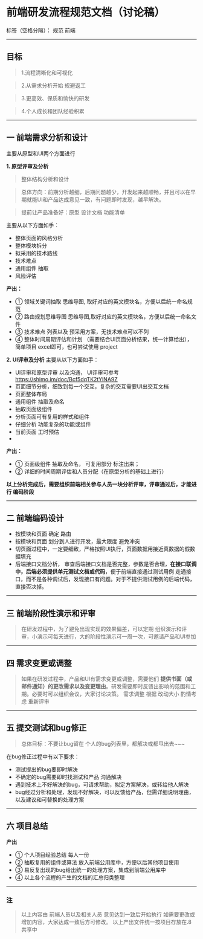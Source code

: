 # 前端研发流程规范文档（讨论稿）

标签（空格分隔）： 规范  前端

---

## 目标

> 1.流程清晰化和可视化

> 2.从需求分析开始 规避返工

> 3.更高效、保质和愉快的研发

> 4.个人成长和团队经验积累

---

## 一 前端需求分析和设计

主要从原型和UI两个方面进行

**1. 原型评审及分析**

> 整体结构分析和设计

> 总体方向：前期分析越细，后期问题越少，开发起来越顺畅，并且可以在早期就能UI和产品达成意见一致，有问题即时发现，越早解决。

> 提前让产品准备好：原型 设计文档 功能清单

主要从以下方面如手：

- 整体页面的风格分析
- 整体模块拆分
- 拟采用的技术路线
- 技术难点
- 通用组件 抽取
- 风险评估

**产出：**

- ① 领域关键词抽取 思维导图, 取好对应的英文模块名，方便以后统一命名规范
- ② 路由规划思维导图 思维导图,取好对应的英文模块名，方便以后统一命名文件
- ③ 技术难点 列表以及 预采用方案，无技术难点可以不列
- ④ 整体时间周期评估和计划 （需要结合UI页面分析结果，统一计算给出），简单项目 excel即可，也可尝试使用 project


**2. UI评审及分析**
主要从以下方面如手：

- UI评审和原型评审 以及沟通， UI评审可参考 https://shimo.im/doc/Bcf5dqTK2tYlNA9Z
- 页面细节分析，细致到每一个交互，复杂的交互需要UI出交互文档
- 页面整体布局
- 通用组件 抽取及命名
- 抽取页面级组件 
- 分析页面可有复用的样式和组件
- 仔细分析 功能复杂的功能或组件
- 当前页面 工时预估
- 

**产出：**

- ① 页面级组件 抽取及命名， 可复用部分 标注出来；
- ② 详细的时间周期评估和人员分配（在原型分析的基础上进行）

**以上分析完成后，需要组织前端相关参与人员一块分析评审，评审通过后，才能进行 编码阶段**


---


## 二 前端编码设计

- 按模块和页面 确定 路由
- 按模块和页面 划分到人进行开发，最大限度 避免冲突
- 切页面过程中，一定要细致，严格按照UI执行，页面数据用接近真数据的假数据填充
- 后端接口文档分析， 审查后端接口文档是否完整，参数是否合理，**在接口联调中，后端必须提供单元测试文档或代码**，便于前端直接通过测试用例 走通接口，而不是各种调试后，发现接口有问题。对于不提供测试用例的后端代码，直接否决掉。

---


## 三 前端阶段性演示和评审

> 在研发过程中，为了避免出现实现的效果偏差，可以定期 组织演示和评审，小演示可每天进行，大的阶段性演示可一周一次，可邀请产品和UI参加 

---


## 四 需求变更或调整

> 如果在研发过程中，产品和UI有需求变更或调整，需要他们 **提供书面（或邮件通知）的更改需求以及变更理由**。研发需要即时反馈出影响的范围和工期。必要时可以组织会议，大家讨论决策。
> 需求调整 根据 改动大小 酌情考虑 重新评审 


---


## 五 提交测试和bug修正

> 总体目标：不要让bug留在 个人的bug列表里，都解决或都甩出去~~~

在bug修正过程中有以下要求：

- 测试提出的bug要即时解决
- 不确定的bug需要即时找测试和产品 沟通解决
- 遇到技术上不好解决的bug，可请求帮助，拟定方案解决，或转给他人解决
- bug经过分析和处理，发现不好解决，可以反馈给产品，但需详细说明理由，以及建议和可替换的处理方案


---


## 六 项目总结
**产出**

- ① 个人项目经验总结 每人一份
- ② 抽取复用的组件或算法 放入前端公用库中，方便以后其他项目使用
- ③ 易反复出现的bug给出统一的处理方案，集成到前端公用库中
- ④ 以上各个流程的产生的文档的汇总归类整理



---


### 注
> 以上内容由 前端人员以及相关人员 意见达到一致后开始执行
> 如需要更改或增加内容，大家达成一致后方可修改。
> 以上产出文件统一按项目存放在.8共享中

